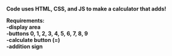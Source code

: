 <strong>Code uses HTML, CSS, and JS to make a calculator that adds!<strong>

<strong>Requirements:<strong><br>
-display area<br>
-buttons 0, 1, 2, 3, 4, 5, 6, 7, 8, 9<br>
-calculate button (=)<br>
-addition sign<br>
